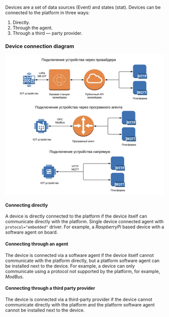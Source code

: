 Devices are a set of data sources (Event) and states (stat).
Devices can be connected to the platform in three ways:

1. Directly.
2. Through the agent.
3. Through a third — party provider.

### Device connection diagram

![](./assets/diagram-png)

#### Connecting directly

A device is directly connected to the platform if the device itself can communicate directly with the platform.
Single device connected agent with `protocol="embedded"` driver. For example, a *RaspberryPi* based device with a software agent on board.

#### Connecting through an agent

The device is connected via a software agent if the device itself cannot communicate with the platform directly, but a platform software agent can be installed next to the device. For example, a device can only communicate using a protocol not supported by the platform, for example, *ModBus*.

#### Connecting through a third party provider

The device is connected via a third-party provider if the device cannot communicate directly with the platform and the platform software agent cannot be installed next to the device.
